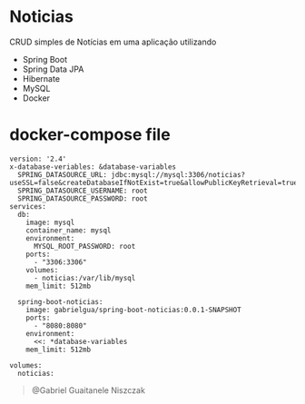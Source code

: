 # Noticias
CRUD simples de Notícias em uma aplicação utilizando
 - Spring Boot
 - Spring Data JPA
 - Hibernate
 - MySQL
 - Docker

# docker-compose file
```
version: '2.4'
x-database-veriables: &database-variables
  SPRING_DATASOURCE_URL: jdbc:mysql://mysql:3306/noticias?useSSL=false&createDatabaseIfNotExist=true&allowPublicKeyRetrieval=true
  SPRING_DATASOURCE_USERNAME: root
  SPRING_DATASOURCE_PASSWORD: root
services:
  db:
    image: mysql
    container_name: mysql
    environment:
      MYSQL_ROOT_PASSWORD: root
    ports:
      - "3306:3306"
    volumes:
      - noticias:/var/lib/mysql
    mem_limit: 512mb

  spring-boot-noticias:
    image: gabrielgua/spring-boot-noticias:0.0.1-SNAPSHOT
    ports:
      - "8080:8080"
    environment:
      <<: *database-variables
    mem_limit: 512mb

volumes:
  noticias:
```
> @Gabriel Guaitanele Niszczak

